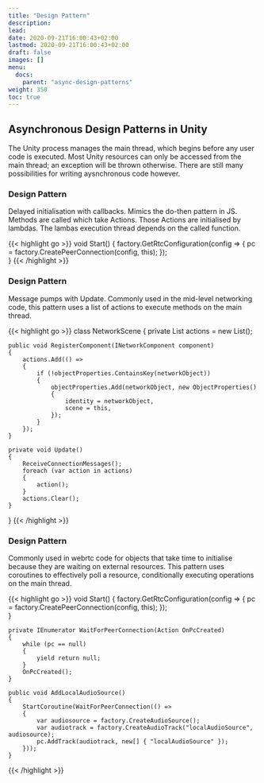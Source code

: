 ```yaml
---
title: "Design Pattern"
description: 
lead: 
date: 2020-09-21T16:00:43+02:00
lastmod: 2020-09-21T16:00:43+02:00
draft: false
images: []
menu:
  docs:
    parent: "async-design-patterns"
weight: 350
toc: true
---
```


## Asynchronous Design Patterns in Unity

The Unity process manages the main thread, which begins before any user code is executed. Most Unity resources can only be accessed from the main thread; an exception will be thrown otherwise. There are still many possibilities for writing aysnchronous code however.

### Design Pattern

Delayed initialisation with callbacks. Mimics the do-then pattern in JS. Methods are called which take Actions. Those Actions are initialised by lambdas. The lambas execution thread depends on the called function.

{{< highlight go >}} 
void Start()
{
    factory.GetRtcConfiguration(config =>
    {
        pc = factory.CreatePeerConnection(config, this);
    });           
} 
{{< /highlight >}}

### Design Pattern

Message pumps with Update. Commonly used in the mid-level networking code, this pattern uses a list of actions to execute methods on the main thread.

{{< highlight go >}} 
class NetworkScene
{
    private List<Action> actions = new List<Action>();

    public void RegisterComponent(INetworkComponent component)
    {
        actions.Add(() => 
        {
            if (!objectProperties.ContainsKey(networkObject))
            {
                objectProperties.Add(networkObject, new ObjectProperties()
                {
                    identity = networkObject,
                    scene = this,
                });
            }
        });
    }

    private void Update()
    {
        ReceiveConnectionMessages();
        foreach (var action in actions)
        {
            action();
        }
        actions.Clear();
    }
}
{{< /highlight >}}

### Design Pattern

Commonly used in webrtc code for objects that take time to initialise because they are waiting on external resources. This pattern uses coroutines to effectively poll a resource, conditionally executing operations on the main thread.

{{< highlight go >}} 
    void Start()
    {
        factory.GetRtcConfiguration(config =>
        {
            pc = factory.CreatePeerConnection(config, this);
        });           
    }

    private IEnumerator WaitForPeerConnection(Action OnPcCreated)
    {
        while (pc == null)
        {
            yield return null;
        }
        OnPcCreated();
    }

    public void AddLocalAudioSource()
    {
        StartCoroutine(WaitForPeerConnection(() =>
        {
            var audiosource = factory.CreateAudioSource();
            var audiotrack = factory.CreateAudioTrack("localAudioSource", audiosource);
            pc.AddTrack(audiotrack, new[] { "localAudioSource" });
        }));
    }
{{< /highlight >}}